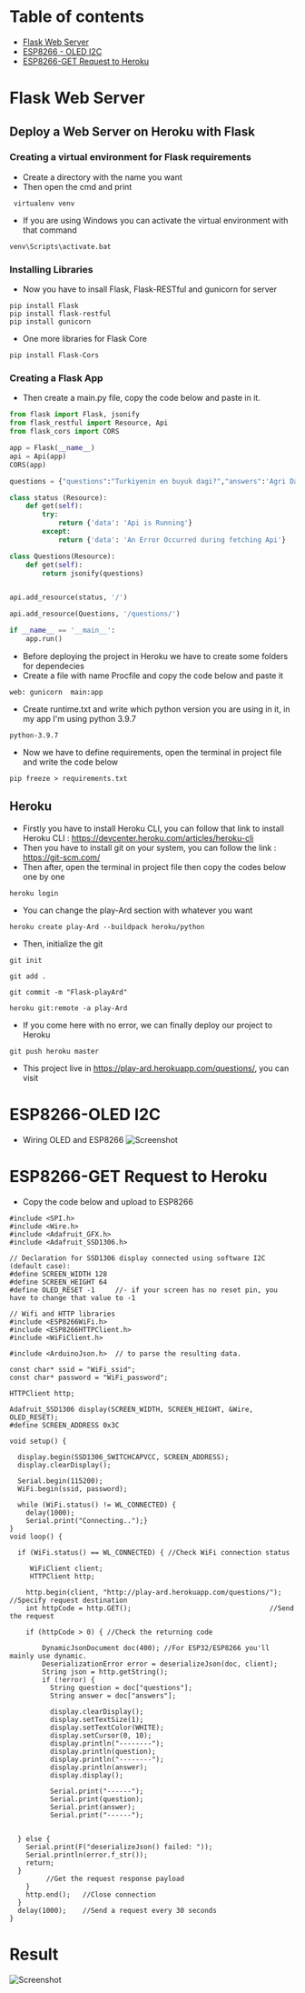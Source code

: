 # Table of contents

* [Flask Web Server](#flask-web-server)
* [ESP8266 - OLED I2C](#esp8266-oled-i2c)
* [ESP8266-GET Request to Heroku](#esp8266-get-request-to-heroku)

Flask Web Server
============

## Deploy a Web Server on Heroku with Flask

### Creating a virtual environment for Flask requirements

- Create a directory with the name you want
- Then open the cmd and print 
```
 virtualenv venv
```
- If you are using Windows you can activate the virtual environment with that command
```
venv\Scripts\activate.bat
```
### Installing Libraries
- Now you have to insall Flask, Flask-RESTful and gunicorn for server
```
pip install Flask
pip install flask-restful
pip install gunicorn
```
- One more libraries for Flask Core
```
pip install Flask-Cors
```
### Creating a Flask App
- Then create a main.py file, copy the code below and paste in it.
```python
from flask import Flask, jsonify
from flask_restful import Resource, Api
from flask_cors import CORS

app = Flask(__name__)
api = Api(app)
CORS(app)

questions = {"questions":"Turkiyenin en buyuk dagi?","answers":'Agri Dagi'}

class status (Resource):
    def get(self):
        try:
            return {'data': 'Api is Running'}
        except:
            return {'data': 'An Error Occurred during fetching Api'}

class Questions(Resource):
    def get(self):
        return jsonify(questions)


api.add_resource(status, '/')

api.add_resource(Questions, '/questions/')

if __name__ == '__main__':
    app.run()
```
- Before deploying the project in Heroku we have to create some folders for dependecies
- Create a file with name Procfile and copy the code below and paste it
```
web: gunicorn  main:app
```
- Create runtime.txt and write which python version you are using in it, in my app I'm using python 3.9.7
```
python-3.9.7
```
- Now we have to define requirements, open the terminal in project file and write the code below
```
pip freeze > requirements.txt
```
## Heroku
- Firstly you have to install Heroku CLI, you can follow that link to install Heroku CLI : https://devcenter.heroku.com/articles/heroku-cli
- Then you have to install git on your system, you can follow the link : https://git-scm.com/
- Then after, open the terminal in project file then copy the codes below one by one
```
heroku login
```
- You can change the play-Ard section with whatever you want
```
heroku create play-Ard --buildpack heroku/python
```
- Then, initialize the git
```
git init
```
```
git add .
```
```
git commit -m "Flask-playArd"
```
```
heroku git:remote -a play-Ard
```
- If you come here with no error, we can finally deploy our project to Heroku 
```
git push heroku master
```
- This project live in https://play-ard.herokuapp.com/questions/, you can visit

ESP8266-OLED I2C
============
- Wiring OLED and ESP8266
![Screenshot](esp8266-oled.png)

ESP8266-GET Request to Heroku
============

- Copy the code below and upload to ESP8266

```arduino
#include <SPI.h>
#include <Wire.h>
#include <Adafruit_GFX.h>
#include <Adafruit_SSD1306.h>

// Declaration for SSD1306 display connected using software I2C (default case):
#define SCREEN_WIDTH 128  
#define SCREEN_HEIGHT 64  
#define OLED_RESET -1     //- if your screen has no reset pin, you have to change that value to -1

// Wifi and HTTP libraries
#include <ESP8266WiFi.h>
#include <ESP8266HTTPClient.h>
#include <WiFiClient.h>

#include <ArduinoJson.h>  // to parse the resulting data.

const char* ssid = "WiFi_ssid";
const char* password = "WiFi_password";

HTTPClient http;

Adafruit_SSD1306 display(SCREEN_WIDTH, SCREEN_HEIGHT, &Wire, OLED_RESET);
#define SCREEN_ADDRESS 0x3C

void setup() {

  display.begin(SSD1306_SWITCHCAPVCC, SCREEN_ADDRESS);
  display.clearDisplay();

  Serial.begin(115200);
  WiFi.begin(ssid, password);

  while (WiFi.status() != WL_CONNECTED) {
    delay(1000);
    Serial.print("Connecting..");}
}
void loop() {

  if (WiFi.status() == WL_CONNECTED) { //Check WiFi connection status

     WiFiClient client;
     HTTPClient http;

    http.begin(client, "http://play-ard.herokuapp.com/questions/");  //Specify request destination
    int httpCode = http.GET();                                  //Send the request

    if (httpCode > 0) { //Check the returning code

        DynamicJsonDocument doc(400); //For ESP32/ESP8266 you'll mainly use dynamic.
        DeserializationError error = deserializeJson(doc, client);
        String json = http.getString();
        if (!error) {
          String question = doc["questions"]; 
          String answer = doc["answers"]; 

          display.clearDisplay();
          display.setTextSize(1);
          display.setTextColor(WHITE);
          display.setCursor(0, 10);
          display.println("--------");
          display.println(question);
          display.println("--------");
          display.println(answer);
          display.display();

          Serial.print("------");
          Serial.print(question);
          Serial.print(answer);
          Serial.print("------");
          
          
  } else {
    Serial.print(F("deserializeJson() failed: "));
    Serial.println(error.f_str());
    return;
  }
         //Get the request response payload
    }
    http.end();   //Close connection
  }
  delay(1000);    //Send a request every 30 seconds
}
```

Result
============

![Screenshot](real-image.jpg)
